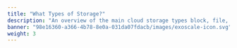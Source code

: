 ```yaml
---
title: "What Types of Storage?"
description: "An overview of the main cloud storage types block, file, and object and how they support diverse workloads."
banner: "98e16360-a366-4b78-8e0a-031da07fdacb/images/exoscale-icon.svg"
weight: 3
---
```

